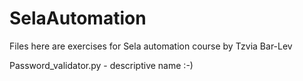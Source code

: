 # SelaAutomation
Files here are exercises for Sela automation course by Tzvia Bar-Lev

Password_validator.py - descriptive name :-)
